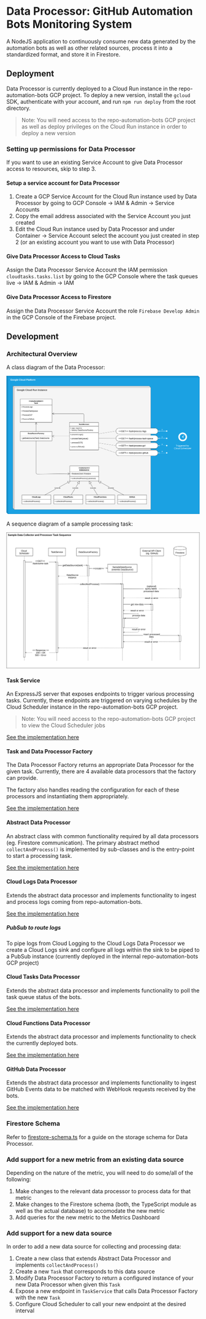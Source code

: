 # Data Processor: GitHub Automation Bots Monitoring System

A NodeJS application to continuously consume new data generated by the automation bots as well as other related sources, process it into a standardized format, and store it in Firestore.

## Deployment

Data Processor is currently deployed to a Cloud Run instance in the repo-automation-bots GCP project. To deploy a new version, install the `gcloud` SDK, authenticate with your account, and run `npm run deploy` from the root directory.

> Note: You will need access to the repo-automation-bots GCP project as well as deploy privileges on the Cloud Run instance in order to deploy a new version

### Setting up permissions for Data Processor

If you want to use an existing Service Account to give Data Processor access to resources, skip to step 3.

#### Setup a service account for Data Processor

1. Create a GCP Service Account for the Cloud Run instance used by Data Processor by going to GCP Console -> IAM & Admin -> Service Accounts
2. Copy the email address associated with the Service Account you just created
3. Edit the Cloud Run instance used by Data Processor and under Container -> Service Account select the account you just created in step 2 (or an existing account you want to use with Data Processor)

#### Give Data Processor Access to Cloud Tasks

Assign the Data Processor Service Account the IAM permission `cloudtasks.tasks.list` by going to the GCP Console where the task queues live -> IAM & Admin -> IAM

#### Give Data Processor Access to Firestore

Assign the Data Processor Service Account the role `Firebase Develop Admin` in the GCP Console of the Firebase project.

## Development

### Architectural Overview

A class diagram of the Data Processor:

![Data Processor Class Diagram](docs/assets/class-diagram.png)

A sequence diagram of a sample processing task:

![Data Processor Sequence Diagram](docs/assets/sequence-diagram.png)

#### Task Service

An ExpressJS server that exposes endpoints to trigger various processing tasks. Currently, these endpoints are triggered on varying schedules by the Cloud Scheduler instance in the repo-automation-bots GCP project.

> Note: You will need access to the repo-automation-bots GCP project to view the Cloud Scheduler jobs

[See the implementation here](src/task-service.ts)

#### Task and Data Processor Factory

The Data Processor Factory returns an appropriate Data Processor for the given task. Currently, there are 4 available data processors that the factory can provide. 

The factory also handles reading the configuration for each of these processors and instantiating them appropriately.

[See the implementation here](src/data-processor-factory.ts)

#### Abstract Data Processor

An abstract class with common functionality required by all data processors (eg. Firestore communication). The primary abstract method `collectAndProcess()` is implemented by sub-classes and is the entry-point to start a processing task.

[See the implementation here](src/data-processors/data-processor-abstract.ts)

#### Cloud Logs Data Processor

Extends the abstract data processor and implements functionality to ingest and process logs coming from repo-automation-bots.

[See the implementation here](src/data-processors/cloud-logs-data-processor.ts)

##### PubSub to route logs

To pipe logs from Cloud Logging to the Cloud Logs Data Processor we create a Cloud Logs sink and configure all logs within the sink to be piped to a PubSub instance (currently deployed in the internal repo-automation-bots GCP project)

#### Cloud Tasks Data Processor

Extends the abstract data processor and implements functionality to poll the task queue status of the bots.

[See the implementation here](src/data-processors/cloud-tasks-data-processor.ts)

#### Cloud Functions Data Processor

Extends the abstract data processor and implements functionality to check the currently deployed bots.

[See the implementation here](src/data-processors/cloud-functions-data-processor.ts)

#### GitHub Data Processor

Extends the abstract data processor and implements functionality to ingest GitHub Events data to be matched with WebHook requests received by the bots.

[See the implementation here](src/data-processors/github-data-processor.ts)

### Firestore Schema

Refer to [firestore-schema.ts](src/types/firestore-schema.ts) for a guide on the storage schema for Data Processor.

### Add support for a new metric from an existing data source

Depending on the nature of the metric, you will need to do some/all of the following:

1. Make changes to the relevant data processor to process data for that metric
2. Make changes to the Firestore schema (both, the TypeScript module as well as the actual database) to accomodate the new metric
3. Add queries for the new metric to the Metrics Dashboard

### Add support for a new data source

In order to add a new data source for collecting and processing data:

1. Create a new class that extends Abstract Data Processor and implements `collectAndProcess()`
2. Create a new `Task` that corresponds to this data source
3. Modify Data Processor Factory to return a configured instance of your new Data Processor when given this `Task`
4. Expose a new endpoint in `TaskService` that calls Data Processor Factory with the new `Task`
5. Configure Cloud Scheduler to call your new endpoint at the desired interval